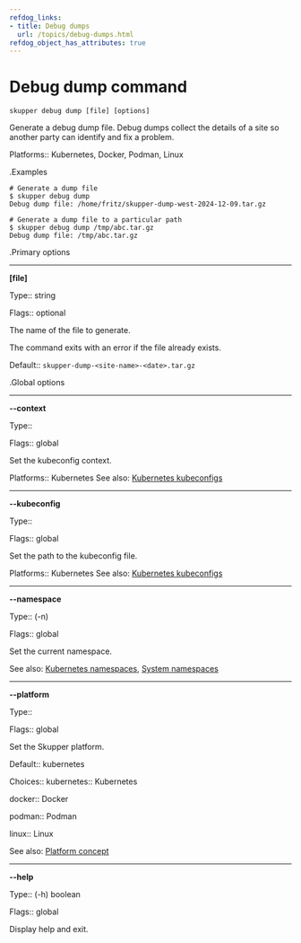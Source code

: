 ```yaml
---
refdog_links:
- title: Debug dumps
  url: /topics/debug-dumps.html
refdog_object_has_attributes: true
---
```


# Debug dump command

```shell
skupper debug dump [file] [options]
```

Generate a debug dump file.  Debug dumps collect the details of
a site so another party can identify and fix a problem.

Platforms:: Kubernetes, Docker, Podman, Linux


.Examples

```console
# Generate a dump file
$ skupper debug dump
Debug dump file: /home/fritz/skupper-dump-west-2024-12-09.tar.gz

# Generate a dump file to a particular path
$ skupper debug dump /tmp/abc.tar.gz
Debug dump file: /tmp/abc.tar.gz
```

.Primary options

---
**[file]**

Type:: string

Flags:: optional


The name of the file to generate.

The command exits with an error if the file already exists.

Default:: <code>skupper-dump-&lt;site-name&gt;-&lt;date&gt;.tar.gz</code>


.Global options

---
**--context**

Type:: <name>

Flags:: global


Set the kubeconfig context.

Platforms:: Kubernetes
See also: [Kubernetes kubeconfigs](https://kubernetes.io/docs/concepts/configuration/organize-cluster-access-kubeconfig/)

---
**--kubeconfig**

Type:: <file>

Flags:: global


Set the path to the kubeconfig file.

Platforms:: Kubernetes
See also: [Kubernetes kubeconfigs](https://kubernetes.io/docs/concepts/configuration/organize-cluster-access-kubeconfig/)

---
**--namespace**

Type:: (-n) <name>

Flags:: global


Set the current namespace.

See also: [Kubernetes namespaces](https://kubernetes.io/docs/concepts/overview/working-with-objects/namespaces/), [System namespaces]({{site_prefix}}/topics/system-namespaces.html)

---
**--platform**

Type:: <platform>

Flags:: global


Set the Skupper platform.

<!-- You can also use the `SKUPPER_PLATFORM` environment variable. -->

Default:: kubernetes

Choices:: kubernetes:: Kubernetes

docker:: Docker

podman:: Podman

linux:: Linux

See also: [Platform concept]({{site_prefix}}/concepts/platform.html)

---
**--help**

Type:: (-h) boolean

Flags:: global


Display help and exit.


